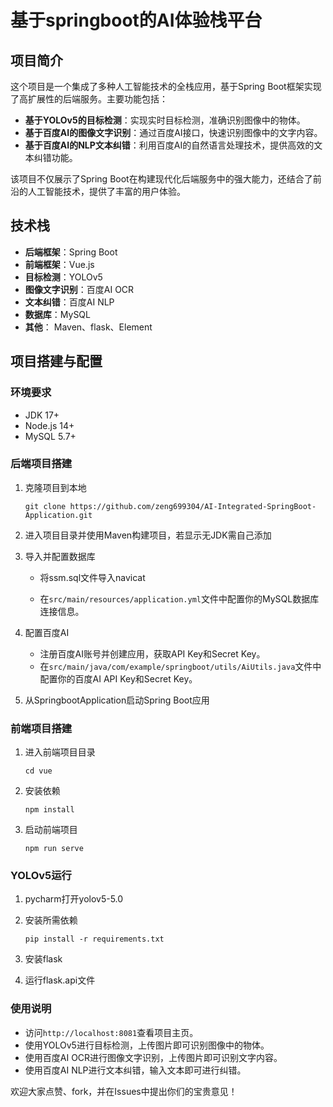 # **基于springboot的AI体验栈平台**
## 项目简介

这个项目是一个集成了多种人工智能技术的全栈应用，基于Spring Boot框架实现了高扩展性的后端服务。主要功能包括：

- **基于YOLOv5的目标检测**：实现实时目标检测，准确识别图像中的物体。
- **基于百度AI的图像文字识别**：通过百度AI接口，快速识别图像中的文字内容。
- **基于百度AI的NLP文本纠错**：利用百度AI的自然语言处理技术，提供高效的文本纠错功能。

该项目不仅展示了Spring Boot在构建现代化后端服务中的强大能力，还结合了前沿的人工智能技术，提供了丰富的用户体验。

## 技术栈

- **后端框架**：Spring Boot
- **前端框架**：Vue.js
- **目标检测**：YOLOv5
- **图像文字识别**：百度AI OCR
- **文本纠错**：百度AI NLP
- **数据库**：MySQL
- **其他**： Maven、flask、Element

## 项目搭建与配置

### 环境要求

- JDK 17+
- Node.js 14+
- MySQL 5.7+

### 后端项目搭建

1. 克隆项目到本地

   ```
   git clone https://github.com/zeng699304/AI-Integrated-SpringBoot-Application.git
   ```

2. 进入项目目录并使用Maven构建项目，若显示无JDK需自己添加

3. 导入并配置数据库

   - 将ssm.sql文件导入navicat

   - 在`src/main/resources/application.yml`文件中配置你的MySQL数据库连接信息。

4. 配置百度AI

   - 注册百度AI账号并创建应用，获取API Key和Secret Key。
   - 在`src/main/java/com/example/springboot/utils/AiUtils.java`文件中配置你的百度AI API Key和Secret Key。

5. 从SpringbootApplication启动Spring Boot应用

### 前端项目搭建

1. 进入前端项目目录

   ```
   cd vue
   ```

2. 安装依赖

   ```
   npm install
   ```

3. 启动前端项目

   ```
   npm run serve
   ```

### YOLOv5运行

1. pycharm打开yolov5-5.0

2. 安装所需依赖

   ```
   pip install -r requirements.txt
   ```

3. 安装flask

4. 运行flask.api文件

### 使用说明

- 访问`http://localhost:8081`查看项目主页。
- 使用YOLOv5进行目标检测，上传图片即可识别图像中的物体。
- 使用百度AI OCR进行图像文字识别，上传图片即可识别文字内容。
- 使用百度AI NLP进行文本纠错，输入文本即可进行纠错。



欢迎大家点赞、fork，并在Issues中提出你们的宝贵意见！

